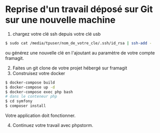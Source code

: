 # Reprise d'un travail déposé sur Git sur une nouvelle machine

1. chargez votre clé ssh depuis votre clé usb

```sh
$ sudo cat /media/tpuser/nom_de_votre_cle/.ssh/id_rsa | ssh-add -

```
ou générez une nouvelle clé en l'ajoutant au paramètre de votre compte framagit.

2. Faites un git clone de votre projet hébergé sur framagit
3. Construisez votre docker

``` sh
$ docker-compose build
$ docker-compose up -d
$ docker-compose exec php bash
# dans le conteneur php
$ cd symfony
$ composer install
```
Votre application doit fonctionner.

4. Continuez votre travail avec phpstorm.
